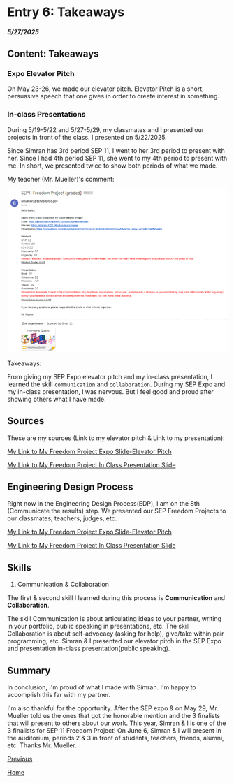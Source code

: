 # Entry 6: Takeaways
##### 5/27/2025

## Content: Takeaways

### Expo Elevator Pitch
On May 23-26, we made our elevator pitch.
Elevator Pitch is a short, persuasive speech that one gives in order to create interest in something.

### In-class Presentations
During 5/19-5/22 and 5/27-5/29, my classmates and I presented our projects in front of the class. I presented on 5/22/2025.

Since Simran has 3rd period SEP 11, I went to her 3rd period to present with her. Since I had 4th period SEP 11, she went to my 4th period to present with me. In short, we presented twice to show both periods of what we made.

My teacher (Mr. Mueller)'s comment:

![alt text](image-38.png)

Takeaways:

From giving my SEP Expo elevator pitch and my in-class presentation, I learned
the skill `communication` and `collaboration`. During my SEP Expo and my in-class presentation, I was nervous. But I feel good and proud after showing others what I have made.

## Sources

These are my sources (Link to my elevator pitch & Link to my presentation):

[My Link to My Freedom Project Expo Slide-Elevator Pitch](https://docs.google.com/presentation/d/1fiiGwDneOcq7qFOyWl9ZWOMyWaCc0u32ZIi8cPzMZgI/edit?slide=id.g35db0167b06_0_13#slide=id.g35db0167b06_0_13)

[My Link to My Freedom Project In Class Presentation Slide](https://docs.google.com/presentation/d/1n8VmGdXq7stoAxMrS6NEr0hKue2MDd1wk_Vbga_zyjI/edit?slide=id.p#slide=id.p)

## Engineering Design Process

Right now in the Engineering Design Process(EDP), I am on the 8th (Communicate the results) step. We presented our SEP Freedom Projects to our classmates, teachers, judges, etc.

[My Link to My Freedom Project Expo Slide-Elevator Pitch](https://docs.google.com/presentation/d/1fiiGwDneOcq7qFOyWl9ZWOMyWaCc0u32ZIi8cPzMZgI/edit?slide=id.g35db0167b06_0_13#slide=id.g35db0167b06_0_13)

[My Link to My Freedom Project In Class Presentation Slide](https://docs.google.com/presentation/d/1n8VmGdXq7stoAxMrS6NEr0hKue2MDd1wk_Vbga_zyjI/edit?slide=id.p#slide=id.p)

## Skills

1) Communication & Collaboration

The first & second skill I learned during this process is **Communication** and **Collaboration**.

The skill Communication is about articulating ideas to your partner, writing in your portfolio, public speaking in presentations, etc. The skill Collaboration is about self-advocacy (asking for help), give/take within pair programming, etc. Simran & I presented our elevator pitch in the SEP Expo and presentation in-class presentation(public speaking).

## Summary
In conclusion, I'm proud of what I made with Simran. I'm happy to accomplish this far with my partner.

I'm also thankful for the opportunity. After the SEP expo & on May 29, Mr. Mueller told us the ones that got the honorable mention and the 3 finalists that will present to others about our work. This year, Simran & I is one of the 3 finalists for SEP 11 Freedom Project! On June 6, Simran & I will present in the auditorium, periods 2 & 3 in front of students, teachers, friends, alumni, etc. Thanks Mr. Mueller. 

[Previous](entry05.md)

[Home](../README.md)


